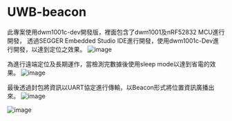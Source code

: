 # UWB-beacon
此專案使用dwm1001c-dev開發版，裡面包含了dwm1001及nRF52832 MCU進行開發，
透過SEGGER Embedded Studio IDE進行開發，使用dwm1001c-Dev進行開發，以達到定位之效果。
![image](https://github.com/sean910719/UWB-beacon/assets/97289002/003e95a2-c751-45ab-8efc-71120c414113)

為進行遠端定位及長期運作，當檢測完數據後使用sleep mode以達到省電的效果。
![image](https://github.com/sean910719/UWB-beacon/assets/97289002/dbc2e17c-d2fd-4495-beb0-2b56fb8cccf3)

最後透過封包將資訊以UART協定進行傳輸，以Beacon形式將位置資訊廣播出來。
![image](https://github.com/sean910719/UWB-beacon/assets/97289002/d1db7b41-fd75-416b-9c49-cef2d6f6dd2c)

![image](https://github.com/sean910719/UWB-beacon/assets/97289002/4ff620be-6064-4117-98fa-7da8f1ecad57)

